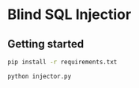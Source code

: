 # Blind SQL Injectior


## Getting started
```bash
pip install -r requirements.txt

python injector.py
```
